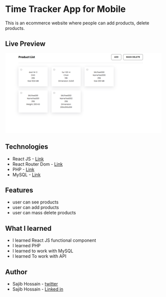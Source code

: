 # Time Tracker App for Mobile

This is an ecommerce website where people can add products, delete products.

## Live Preview

![demo](demo/assesment-demo.png)

## Technologies

- React JS - [Link](https://reactjs.org/)
- React Router Dom - [Link](https://reactrouter.com/en/main)
- PHP - [Link](https://www.php.net/)
- MySQL - [Link](https://www.mysql.com/)

## Features

- user can see products
- user can add products
- user can mass delete products

## What I learned

- I learned React JS functional component
- I learned PHP
- I learned to work with MySQL
- I learned To work with API

## Author

- Sajib Hossain - [twitter](https://twitter.com/sajib_hsn)
- Sajib Hossain - [Linked in](https://www.linkedin.com/in/sajib-hossain-17929b225/)
